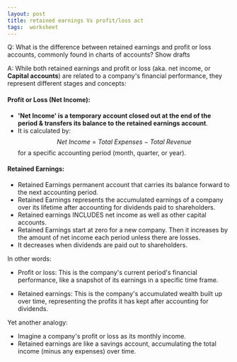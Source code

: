 ```yaml
---
layout: post
title: retained earnings Vs profit/loss act
tags:  worksheet
---
```


Q: What is the difference between retained earnings and profit or loss accounts, commonly found in charts of accounts?
Show drafts

A: While both retained earnings and profit or loss (aka. net income, or **Capital accounts**) are related to a company's financial performance, they represent different stages and concepts:

#### Profit or Loss (Net Income):

- **'Net Income' is a temporary account closed out at the end of the period & transfers its balance to the retained earnings account**.
- It is calculated by:
  $$Net~ Income~ =~ Total~ Expenses~ -~ Total~ Revenue$$ for a specific accounting period (month, quarter, or year).


#### Retained Earnings:

- Retained Earnings permanent account that carries its balance forward to the next accounting period.
- Retained Earnings represents the accumulated earnings of a company over its lifetime after accounting for dividends paid to shareholders. 
- Retained earnings INCLUDES net income as well as other capital accounts.
- Retained Earnings start at zero for a new company. Then it increases by the amount of net income each period unless there are losses.
- It decreases when dividends are paid out to shareholders.

In other words:

- Profit or loss: This is the company's current period's financial performance, like a snapshot of its earnings in a specific time frame.

- Retained earnings: This is the company's accumulated wealth built up over time, representing the profits it has kept after accounting for dividends.

Yet another analogy:

- Imagine a company's profit or loss as its monthly income.
- Retained earnings are like a savings account, accumulating the total income (minus any expenses) over time.